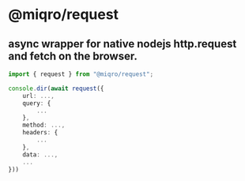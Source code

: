 # @miqro/request

## async wrapper for native nodejs http.request and fetch on the browser.

```typescript
import { request } from "@miqro/request";

console.dir(await request({
	url: ...,
	query: {
		...
	},
	method: ...,
	headers: {
		...
	},
	data: ...,
	...
}))
```
